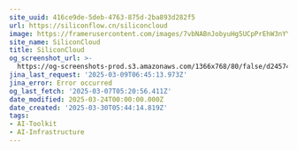 ```yaml
---
site_uuid: 416ce9de-5deb-4763-875d-2ba893d282f5
url: https://siliconflow.cn/siliconcloud
image: https://framerusercontent.com/images/7vbNABnJobyuHg5UCpPrEhW3nYY.jpeg
site_name: SiliconCloud
title: SiliconCloud
og_screenshot_url: >-
  https://og-screenshots-prod.s3.amazonaws.com/1366x768/80/false/d2457473a4d0ccaf6177e03f2d3769292a1744d50a6c7e48a558612c4f127950.jpeg
jina_last_request: '2025-03-09T06:45:13.973Z'
jina_error: Error occurred
og_last_fetch: '2025-03-07T05:20:56.411Z'
date_modified: 2025-03-24T00:00:00.000Z
date_created: '2025-03-30T05:44:14.819Z'
tags:
- AI-Toolkit
- AI-Infrastructure
---
```


























